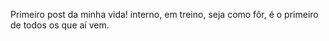 Primeiro post da minha vida!
interno, em treino, seja como fôr, é o primeiro de todos os que aí vem.
